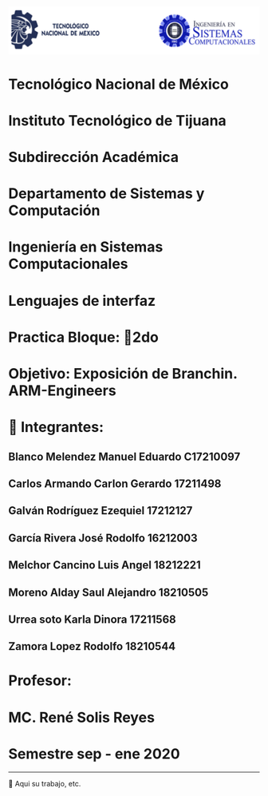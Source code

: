 ![](imagen/portadatcnm.png)

#    Tecnológico Nacional de México
#   Instituto Tecnológico de Tijuana
#        Subdirección Académica

# Departamento de Sistemas y Computación
# Ingeniería en Sistemas Computacionales
# Lenguajes de interfaz 

# Practica Bloque: 📝2do
# Objetivo: Exposición de Branchin. ARM-Engineers


# 📝 Integrantes:

## Blanco Melendez Manuel Eduardo C17210097

## Carlos Armando Carlon Gerardo 17211498

## Galván Rodríguez Ezequiel 17212127

## García Rivera José Rodolfo 16212003

## Melchor Cancino Luis Angel 18212221

## Moreno Alday Saul Alejandro 18210505

## Urrea soto Karla Dinora 17211568

## Zamora Lopez Rodolfo 18210544
   

# Profesor:
# MC. René Solis Reyes
# Semestre sep - ene 2020

-----
📝 Aqui su trabajo, etc.
